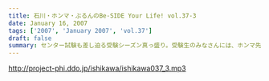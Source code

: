 ```yaml
---
title: 石川・ホンマ・ぶるんのBe-SIDE Your Life! vol.37-3
date: January 16, 2007
tags: ['2007', 'January 2007', 'vol.37']
draft: false
summary: センター試験も差し迫る受験シーズン真っ盛り。受験生のみなさんには、ホンマ先生からの素敵な「声のプレゼント」もこちらから配信しております。最後の最後までお聴きのがしなく！NAMAE
---
```


http://project-phi.ddo.jp/ishikawa/ishikawa037_3.mp3